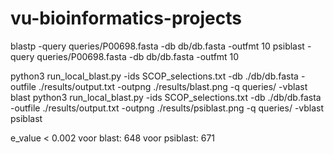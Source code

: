 # vu-bioinformatics-projects

blastp -query queries/P00698.fasta -db db/db.fasta -outfmt 10
psiblast -query queries/P00698.fasta -db db/db.fasta -outfmt 10

python3 run_local_blast.py -ids SCOP_selections.txt -db ./db/db.fasta -outfile ./results/output.txt -outpng ./results/blast.png -q queries/ -vblast blast
python3 run_local_blast.py -ids SCOP_selections.txt -db ./db/db.fasta -outfile ./results/output.txt -outpng ./results/psiblast.png -q queries/ -vblast psiblast

e_value < 0.002
    voor blast: 
        648
    voor psiblast:
        671
